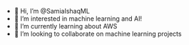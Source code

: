 - 👋 Hi, I’m @SamiaIshaqML
- 👀 I’m interested in machine learning and AI!
- 🌱 I’m currently learning about AWS
- 💞️ I’m looking to collaborate on machine learning projects

<!---
SamiaIshaqML/SamiaIshaqML is a ✨ special ✨ repository because its `README.md` (this file) appears on your GitHub profile.
You can click the Preview link to take a look at your changes.
--->
